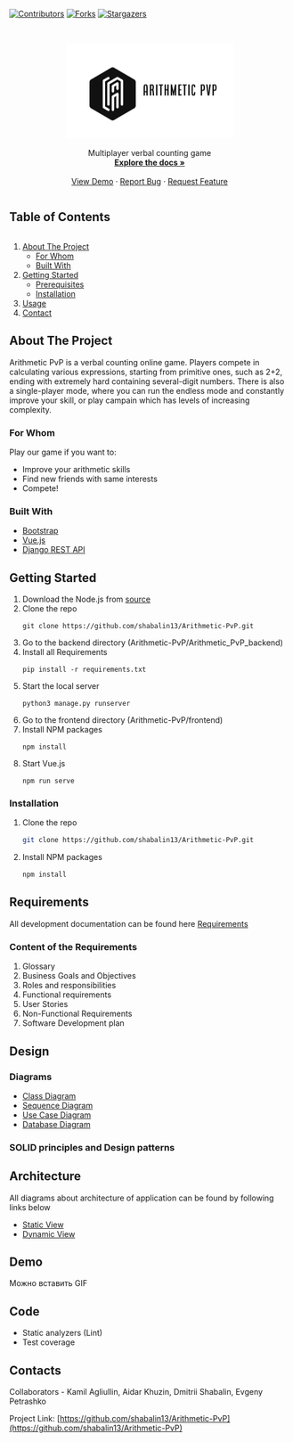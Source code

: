 [![Contributors][contributors-shield]][contributors-url] [![Forks][forks-shield]][forks-url] [![Stargazers][stars-shield]][stars-url]


<!-- PROJECT LOGO -->
<br />
<p align="center">
  <a href="https://github.com/shabalin13/Arithmetic-PvP">
    <img src="logo.png" alt="Logo" width="300" height="171">
  </a>

  <p align="center">
    Multiplayer verbal counting game
    <br />
    <a href="https://github.com/shabalin13/Arithmetic-PvP"><strong>Explore the docs »</strong></a>
    <br />
    <br />
    <a href="https://github.com/shabalin13/Arithmetic-PvP">View Demo</a>
    ·
    <a href="https://github.com/shabalin13/Arithmetic-PvP/issues">Report Bug</a>
    ·
    <a href="https://github.com/shabalin13/Arithmetic-PvP/issues">Request Feature</a>
  </p>
</p>



<!-- TABLE OF CONTENTS -->

  <h2 style="display: inline-block">Table of Contents</h2>
  <ol>
    <li>
      <a href="#about-the-project">About The Project</a>
      <ul>
        <li><a href="#for-whom">For Whom</a></li>
      </ul>
      <ul>
        <li><a href="#built-with">Built With</a></li>
      </ul>
    </li>
    <li>
      <a href="#getting-started">Getting Started</a>
      <ul>
        <li><a href="#prerequisites">Prerequisites</a></li>
        <li><a href="#installation">Installation</a></li>
      </ul>
    </li>
    <li>
      <a href="#usage">Usage</a>
    </li>
    <li><a href="#contacts">Contact</a></li>
  </ol>




<!-- ABOUT THE PROJECT -->
## About The Project

Arithmetic PvP is a verbal counting online game. Players compete in calculating various expressions, starting from primitive ones, such as 2+2, ending with extremely hard containing several-digit numbers. There is also a single-player mode, where you can run the endless mode and constantly improve your skill, or play campain which has levels of increasing complexity. 

### For Whom
Play our game if you want to:

* Improve your arithmetic skills
* Find new friends with same interests
* Compete!


### Built With

* [Bootstrap](https://getbootstrap.com/)
* [Vue.js](https://vuejs.org/)
* [Django REST API](https://www.django-rest-framework.org/)



<!-- GETTING STARTED -->
## Getting Started

1) Download the Node.js from [source](https://nodejs.org/en/download/)
2) Clone the repo
    ```
    git clone https://github.com/shabalin13/Arithmetic-PvP.git
    ```
3) Go to the backend directory (Arithmetic-PvP/Arithmetic_PvP_backend)
4) Install all Requirements
    ```
    pip install -r requirements.txt
    ```
5) Start the local server
    ```
    python3 manage.py runserver
    ```
6) Go to the frontend directory (Arithmetic-PvP/frontend)
7) Install NPM packages
    ```
    npm install
    ```
8) Start Vue.js
    ```
    npm run serve
    ```

### Installation

1. Clone the repo
   ```sh
   git clone https://github.com/shabalin13/Arithmetic-PvP.git
   ```
2. Install NPM packages
   ```sh
   npm install
   ```

## Requirements

All development documentation can be found here [Requirements](https://github.com/shabalin13/Arithmetic-PvP/blob/main/Documentation/Requirements.pdf)

### Content of the Requirements

1.  Glossary
2.  Business Goals and Objectives
3.  Roles and responsibilities
4.  Functional requirements
5.  User Stories
6.  Non-Functional Requirements
7.  Software Development plan


## Design

### Diagrams

* [Class Diagram]()
* [Sequence Diagram]()
* [Use Case Diagram]()
* [Database Diagram]()

### SOLID principles and Design patterns



## Architecture

All diagrams about architecture of application can be found by following links below

* [Static View]()
* [Dynamic View]()

## Demo

Можно вставить GIF 

## Code

*  Static analyzers (Lint)
*  Test coverage


<!-- CONTACTS -->
## Contacts

Collaborators - Kamil Agliullin, Aidar Khuzin, Dmitrii Shabalin, Evgeny Petrashko

Project Link: [https://github.com/shabalin13/Arithmetic-PvP](https://github.com/shabalin13/Arithmetic-PvP)



<!-- MARKDOWN LINKS & IMAGES -->
<!-- https://www.markdownguide.org/basic-syntax/#reference-style-links -->
[contributors-shield]: https://img.shields.io/github/contributors/shabalin13/Arithmetic-PvP.svg?style=for-the-badge
[contributors-url]: https://github.com/shabalin13/Arithmetic-PvP/graphs/contributors
[forks-shield]: https://img.shields.io/github/forks/shabalin13/Arithmetic-PvP.svg?style=for-the-badge
[forks-url]: https://github.com/shabalin13/Arithmetic-PvP/network/members
[stars-shield]: https://img.shields.io/github/stars/shabalin13/Arithmetic-PvP.svg?style=for-the-badge
[stars-url]: https://github.com/shabalin13/Arithmetic-PvP/stargazers
[license-shield]: https://img.shields.io/github/license/shabalin13/Arithmetic-PvP.svg?style=for-the-badge


